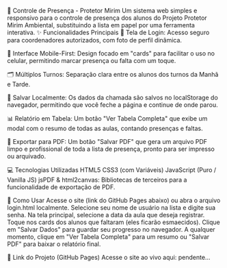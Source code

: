 🌳 Controle de Presença - Protetor Mirim
Um sistema web simples e responsivo para o controle de presença dos alunos do Projeto Protetor Mirim Ambiental, substituindo a lista em papel por uma ferramenta interativa.
✨ Funcionalidades Principais
🔐 Tela de Login: Acesso seguro para coordenadores autorizados, com foto de perfil dinâmica.

📱 Interface Mobile-First: Design focado em "cards" para facilitar o uso no celular, permitindo marcar presença ou falta com um toque.

🗂️ Múltiplos Turnos: Separação clara entre os alunos dos turnos da Manhã e Tarde.

💾 Salvar Localmente: Os dados da chamada são salvos no localStorage do navegador, permitindo que você feche a página e continue de onde parou.

📊 Relatório em Tabela: Um botão "Ver Tabela Completa" que exibe um modal com o resumo de todas as aulas, contando presenças e faltas.

📄 Exportar para PDF: Um botão "Salvar PDF" que gera um arquivo PDF limpo e profissional de toda a lista de presença, pronto para ser impresso ou arquivado.

💻 Tecnologias Utilizadas
HTML5
CSS3 (com Variáveis)
JavaScript (Puro / Vanilla JS)
jsPDF & html2canvas: Bibliotecas de terceiros para a funcionalidade de exportação de PDF.

🚀 Como Usar
Acesse o site (link do GitHub Pages abaixo) ou abra o arquivo login.html localmente.
Selecione seu nome de usuário na lista e digite sua senha.
Na tela principal, selecione a data da aula que deseja registrar.
Toque nos cards dos alunos que faltaram (eles ficarão esmaecidos).
Clique em "Salvar Dados" para guardar seu progresso no navegador.
A qualquer momento, clique em "Ver Tabela Completa" para um resumo ou "Salvar PDF" para baixar o relatório final.

🔗 Link do Projeto (GitHub Pages)
Acesse o site ao vivo aqui: pendente...
